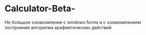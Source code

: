 # Calculator-Beta-
Не большое ознакомление с windows forms и с ознакомлением построения алгоритма арифметических действий
